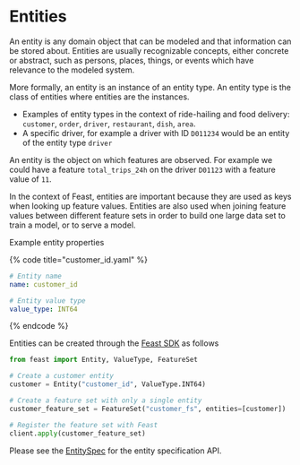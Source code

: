 # Entities



An entity is any domain object that can be modeled and that information can be stored about. Entities are usually recognizable concepts, either concrete or abstract, such as persons, places, things, or events which have relevance to the modeled system.

More formally, an entity is an instance of an entity type. An entity type is the class of entities where entities are the instances.

* Examples of entity types in the context of ride-hailing and food delivery: `customer`, `order`, `driver`, `restaurant`, `dish`, `area`.
* A specific driver, for example a driver with ID `D011234` would be an entity of the entity type `driver`

An entity is the object on which features are observed. For example we could have a feature `total_trips_24h` on the driver `D01123` with a feature value of `11`.

In the context of Feast, entities are important because they are used as keys when looking up feature values. Entities are also used when joining feature values between different feature sets in order to build one large data set to train a model, or to serve a model.

Example entity properties 

{% code title="customer\_id.yaml" %}
```yaml
# Entity name
name: customer_id

# Entity value type
value_type: INT64

```
{% endcode %}

Entities can be created through the [Feast SDK](../introduction/getting-started/feast-sdk.md) as follows

```python
from feast import Entity, ValueType, FeatureSet

# Create a customer entity
customer = Entity("customer_id", ValueType.INT64)

# Create a feature set with only a single entity
customer_feature_set = FeatureSet("customer_fs", entities=[customer])

# Register the feature set with Feast
client.apply(customer_feature_set)
```

Please see the [EntitySpec](https://api.docs.feast.dev/grpc/feast.core.pb.html#EntitySpec) for the entity specification API.

